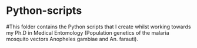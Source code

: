 # Python-scripts

#This folder contains the Python scripts that I create whilst working towards my Ph.D in Medical Entomology (Population genetics of the malaria mosquito vectors Anopheles gambiae and An. farauti).
